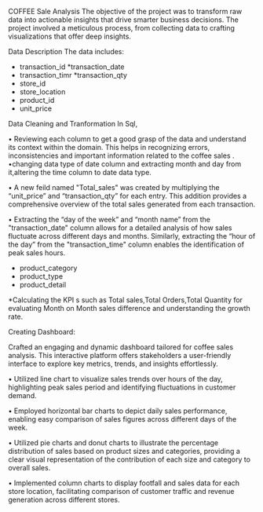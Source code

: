 COFFEE Sale Analysis
 The objective of the project was to transform raw data into actionable insights that drive smarter business decisions.
 The project involved a meticulous process, from collecting data to crafting visualizations that 
 offer deep insights.


 Data Description
 The data includes:
* transaction_id
*transaction_date
* transaction_timr
*transaction_qty
* store_id
* store_location
* product_id
* unit_price

Data Cleaning and Tranformation
In Sql,

• Reviewing each column to get a good grasp of the data and understand its context within the domain. This helps in recognizing errors, inconsistencies and important information related to the coffee sales . 
•changing data type of date column and extracting month and day from it,altering the time column to date data type.


• A new feild named "Total_sales" was created by multiplying the “unit_price” and “transaction_qty” for each entry. This addition provides a comprehensive overview of the total sales generated from each transaction.

• Extracting the “day of the week” and “month name” from the "transaction_date" column allows for a detailed analysis of how sales fluctuate across different days and months. Similarly, extracting the “hour of the day” from the "transaction_time" column enables the identification of peak sales hours.
* product_category
* product_type
* product_detail

*Calculating the KPI s such as Total sales,Total Orders,Total Quantity for evaluating  Month on Month sales difference and understanding the growth rate.


Creating Dashboard:


Crafted an engaging and dynamic dashboard tailored for coffee sales analysis. This interactive platform offers stakeholders a user-friendly interface to explore key metrics, trends, and insights effortlessly.

• Utilized line chart to visualize sales trends over hours of the day, highlighting peak sales period and identifying fluctuations in customer demand.

• Employed horizontal bar charts to depict daily sales performance, enabling easy comparison of sales figures across different days of the week.

• Utilized pie charts and donut charts to illustrate the percentage distribution of sales based on product sizes and categories, providing a clear visual representation of the contribution of each size and category to overall sales.

• Implemented column charts to display footfall and sales data for each store location, facilitating comparison of customer traffic and revenue generation across different stores.




